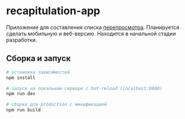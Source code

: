 # recapitulation-app

Приложение для составления списка [перепросмотра](https://github.com/nagualchat/recapitulation-app/wiki/Определение-перепросмотра). Планируется сделать мобильную и веб-версию. Находится в начальной стадии разработки.

## Сборка и запуск

``` bash
# установка зависимостей
npm install

# запуск на локальном сервере с hot-reload (localhost:8080)
npm run dev

# сборка для production с минификацией
npm run build
```
